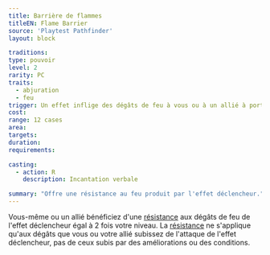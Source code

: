 ```yaml
---
title: Barrière de flammes
titleEN: Flame Barrier
source: 'Playtest Pathfinder'
layout: block

traditions:
type: pouvoir
level: 2
rarity: PC
traits:
  - abjuration
  - feu
trigger: Un effet inflige des dégâts de feu à vous ou à un allié à portée.
cost: 
range: 12 cases
area: 
targets: 
duration: 
requirements: 

casting:
  - action: R
    description: Incantation verbale

summary: "Offre une résistance au feu produit par l'effet déclencheur."
---
```

Vous-même ou un allié bénéficiez d'une [résistance](/ch9-jouer-à-pathfinder/dégâts.html#résistance) aux dégâts de feu de l'effet déclencheur égal à 2 fois votre niveau. La [résistance](/ch9-jouer-à-pathfinder/dégâts.html#résistance) ne s'applique qu'aux dégâts que vous ou votre allié subissez de l'attaque de l'effet déclencheur, pas de ceux subis par des améliorations ou des conditions.
